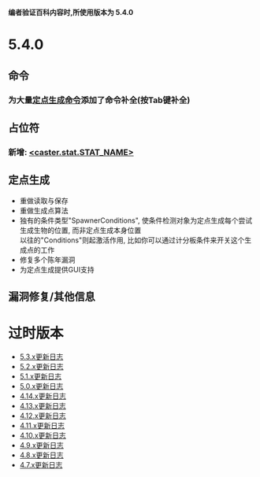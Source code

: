 
**编者验证百科内容时,所使用版本为 5.4.0**

5.4.0
=

命令
---

### **为大量[定点生成命令](/命令与权限#定点生成命令)添加了命令补全(按Tab键补全)**

占位符
---

### 新增: [<caster.stat.STAT_NAME>](/技能/占位符#施法者占位符)

定点生成
---

* 重做读取与保存
* 重做生成点算法
* 独有的条件类型"SpawnerConditions", 使条件检测对象为定点生成每个尝试生成生物的位置, 而非定点生成本身位置  
  以往的"Conditions"则起激活作用, 比如你可以通过计分板条件来开关这个生成点的工作
* 修复多个陈年漏洞
* 为定点生成提供GUI支持

漏洞修复/其他信息
---

过时版本
================

-   [5.3.x更新日志](/更新日志/5.3.x更新日志)
-   [5.2.x更新日志](/更新日志/5.2.x更新日志)
-   [5.1.x更新日志](/更新日志/5.1.x更新日志)
-   [5.0.x更新日志](/更新日志/5.0.x更新日志)
-   [4.14.x更新日志](/更新日志/4.14.x更新日志)
-   [4.13.x更新日志](/更新日志/4.13.x更新日志)
-   [4.12.x更新日志](/更新日志/4.12.x更新日志)
-   [4.11.x更新日志](/更新日志/4.11.x更新日志)
-   [4.10.x更新日志](/更新日志/4.10.x更新日志)
-   [4.9.x更新日志](/更新日志/4.9.x更新日志)
-   [4.8.x更新日志](/更新日志/4.8.x更新日志)
-   [4.7.x更新日志](/更新日志/4.7.x更新日志)